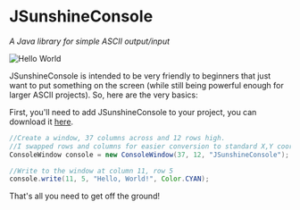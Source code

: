 # JSunshineConsole
*A Java library for simple ASCII output/input*

![Hello World](https://i.imgur.com/hplC1Vk.png)

JSunshineConsole is intended to be very friendly to beginners that just want to put something on the screen (while still being powerful enough for larger ASCII projects). So, here are the very basics:

First, you'll need to add JSunshineConsole to your project, you can download it [here](https://github.com/Barbo24/JSunshineConsole/releases/).
```java
//Create a window, 37 columns across and 12 rows high.
//I swapped rows and columns for easier conversion to standard X,Y coord system
ConsoleWindow console = new ConsoleWindow(37, 12, "JSunshineConsole");

//Write to the window at column 11, row 5
console.write(11, 5, "Hello, World!", Color.CYAN);
```

That's all you need to get off the ground!

